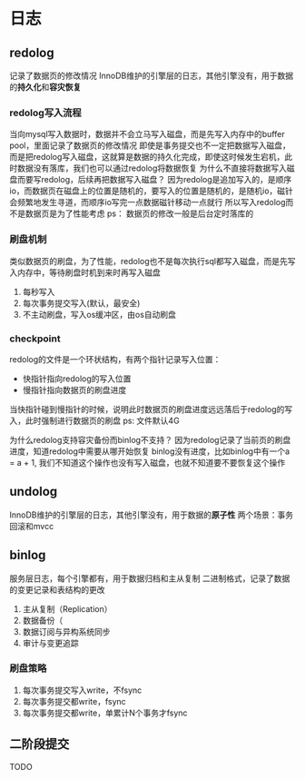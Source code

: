 # 日志

## redolog

记录了数据页的修改情况
InnoDB维护的引擎层的日志，其他引擎没有，用于数据的**持久化**和**容灾恢复**



### redolog写入流程
当向mysql写入数据时，数据并不会立马写入磁盘，而是先写入内存中的buffer pool，里面记录了数据页的修改情况
即使是事务提交也不一定把数据写入磁盘，而是把redolog写入磁盘，这就算是数据的持久化完成，即使这时候发生宕机，此时数据没有落库，我们也可以通过redolog将数据恢复
为什么不直接将数据写入磁盘而要写redolog，后续再把数据写入磁盘？
因为redolog是追加写入的，是顺序io，而数据页在磁盘上的位置是随机的，要写入的位置是随机的，是随机io，磁针会频繁地发生寻道，而顺序io写完一点数据磁针移动一点就行
所以写入redolog而不是数据页是为了性能考虑
ps： 数据页的修改一般是后台定时落库的

### 刷盘机制
类似数据页的刷盘，为了性能，redolog也不是每次执行sql都写入磁盘，而是先写入内存中，等待刷盘时机到来时再写入磁盘

1. 每秒写入
2. 每次事务提交写入(默认，最安全)
3. 不主动刷盘，写入os缓冲区，由os自动刷盘

### checkpoint

redolog的文件是一个环状结构，有两个指针记录写入位置：
- 快指针指向redolog的写入位置
- 慢指针指向数据页的刷盘进度

当快指针碰到慢指针的时候，说明此时数据页的刷盘进度远远落后于redolog的写入，此时强制进行数据页的刷盘
ps: 文件默认4G

为什么redolog支持容灾备份而binlog不支持？
因为redolog记录了当前页的刷盘进度，知道redolog中需要从哪开始恢复
binlog没有进度，比如binlog中有一个a = a + 1, 我们不知道这个操作也没有写入磁盘，也就不知道要不要恢复这个操作


## undolog

InnoDB维护的引擎层的日志，其他引擎没有，用于数据的**原子性**
两个场景：事务回滚和mvcc


## binlog

服务层日志，每个引擎都有，用于数据归档和主从复制
二进制格式，记录了数据的变更记录和表结构的更改

1. 主从复制（Replication）
2. 数据备份（
3. 数据订阅与异构系统同步
4. 审计与变更追踪


### 刷盘策略
1. 每次事务提交写入write，不fsync
2. 每次事务提交都write，fsync
3. 每次事务提交都write，单累计N个事务才fsync


## 二阶段提交
TODO
